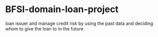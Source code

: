 # BFSI-domain-loan-project
loan issuer and manage credit risk by using the past data and deciding whom to give the loan to in the future
